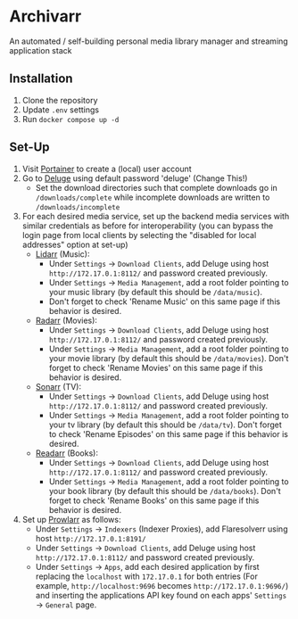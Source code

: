 # Archivarr

An automated / self-building personal media library manager and streaming application stack


## Installation

1. Clone the repository
2. Update `.env` settings
3. Run `docker compose up -d`


## Set-Up
1. Visit [Portainer](http://localhost:9000) to create a (local) user account
2. Go to [Deluge](http://localhost:8112) using default password 'deluge' (Change This!)
    - Set the download directories such that complete downloads go in `/downloads/complete` while incomplete downloads are written to `/downloads/incomplete`
3. For each desired media service, set up the backend media services with similar credentials as before for interoperability (you can bypass the login page from local clients by selecting the "disabled for local addresses" option at set-up)
    - [Lidarr](http://localhost:8686) (Music):
        - Under `Settings` $\rightarrow$ `Download Clients`, add Deluge using host `http://172.17.0.1:8112/` and password created previously.
        - Under `Settings` $\rightarrow$ `Media Management`, add a root folder pointing to your music library (by default this should be `/data/music`).
        - Don't forget to check 'Rename Music' on this same page if this behavior is desired.
    - [Radarr](http://localhost:7878) (Movies):
        - Under `Settings` $\rightarrow$ `Download Clients`, add Deluge using host `http://172.17.0.1:8112/` and password created previously.
        - Under `Settings` $\rightarrow$ `Media Management`, add a root folder pointing to your movie library (by default this should be `/data/movies`). Don't forget to check 'Rename Movies' on this same page if this behavior is desired.
    - [Sonarr](http://localhost:8989) (TV):
        - Under `Settings` $\rightarrow$ `Download Clients`, add Deluge using host `http://172.17.0.1:8112/` and password created previously.
        - Under `Settings` $\rightarrow$ `Media Management`, add a root folder pointing to your tv library (by default this should be `/data/tv`). Don't forget to check 'Rename Episodes' on this same page if this behavior is desired.
    - [Readarr](http://localhost:8787) (Books):
        - Under `Settings` $\rightarrow$ `Download Clients`, add Deluge using host `http://172.17.0.1:8112/` and password created previously.
        - Under `Settings` $\rightarrow$ `Media Management`, add a root folder pointing to your book library (by default this should be `/data/books`). Don't forget to check 'Rename Books' on this same page if this behavior is desired.
4. Set up [Prowlarr](http://localhost:9696) as follows:
    - Under `Settings` $\rightarrow$ `Indexers` (Indexer Proxies), add Flaresolverr using host `http://172.17.0.1:8191/`
    - Under `Settings` $\rightarrow$ `Download Clients`, add Deluge using host `http://172.17.0.1:8112/` and password created previously.
    - Under `Settings` $\rightarrow$ `Apps`, add each desired application by first replacing the `localhost` with `172.17.0.1` for both entries (For example, `http://localhost:9696` becomes `http://172.17.0.1:9696/`) and inserting the applications API key found on each apps' `Settings` $\rightarrow$ `General` page.